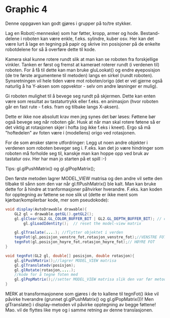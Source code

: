 # Graphic 4
Denne oppgaven kan godt gjøres i grupper på to/tre stykker.

Lag en Robot(-menneske) som har føtter, kropp, armer og hode. Bestand-delene i roboten kan være enkle, f.eks. sylindre, kuber osv. Her kan det være lurt å lage en tegning på papir og skrive inn posisjoner på de enkelte robotdelene for så å overføre dette til kode.

Kamera skal kunne rotere rundt slik at man kan se roboten fra forskjellige vinkler. Tanken er først og fremst at kameraet roterer rundt (i verdenen til) roboten. For å få til dette kan man bruke gluLookat() og endre øyeposisjon (de tre første argumentene til metoden) langs en sirkel (rundt roboten). Synsretningen vil hele tiden være mot roboten/origo (det er vel gjerne også naturlig å ha Y-aksen som oppvektor - selv om andre løsninger er mulig). 
 
Gi roboten mulighet til å bevege seg rundt på skjermen. Dette kan enten være som resultat av tastaturtrykk eller f.eks. en animasjon (hvor roboten går en fast rute - f.eks. fram og tilbake langs X-aksen).

Dette er ikke noe absolutt krav men jeg synes det bør løses: Føttene bør også bevege seg når roboten går. Husk at når man skal rotere føtene så er det viktig at rotasjonen skjer i hofta (og ikke f.eks i kneet). Ergo så må "hoftedelen" av foten være i (modellens) origo ved rotasjonen.

For de som ønsker større utfordringer:
Legg ut noen andre objekter i verdenen som roboten beveger seg i. F.eks. kan det jo være hindringer som
roboten må forholde seg til, kanskje man kan hoppe opp ved bruk av tastatur osv. Her har man jo starten på et spill :-)


Tips:
gl.glPushMatrix() og gl.glPopMatrix();

Den første metoden lagrer MODEL_VIEW matrisa og den andre vil sette den tilbake til sånn som den var når gl.flPushMatrix() ble kalt. Man kan bruke dette for å hindre at tranformasjoner påhvirker hverandre. F.eks. kan koden for opptegning av føttene se noe slik ut (dette er ikke ment som kjørbar/kompilerbar kode, mer som pseudokode):

```java
void display(AutoDrawable drawable){
    GL2 gl = drawable.getGL().getGL2(); 
    gl.glClear(GL2.GL_COLOR_BUFFER_BIT | GL2.GL_DEPTH_BUFFER_BIT); // clear color and depth buffers
        gl.glLoadIdentity();  // reset the model-view matrix

    gl.glTraslate(....); //flytter objektet i verden   
    tegnFot(gl,posisjon_venstre_fot,rotasjon_venstre_fot);//VENSTRE FOT
    tegnFot(gl,posisjon_hoyre_fot,rotasjon_hoyre_fot);// HØYRE FOT   
}

void tegnFot(GL2 gl, double[] posisjon, double rotasjon){
    gl.glPushMatrix();//lagrer MODEL_VIEW matrisa
    gl.glTranslatedv(posisjon);
    gl.glRotate(rotasjon,....);   
    //kode for å tegne foten med
    gl.glPopMatrix();//setter MODEL_VIEW matrisa slik den var før metoden ble kalt   
}
``` 

MERK at transformasjonene som gjøres i de to kallene til tegnFot() ikke vil påvirke hverandre (grunnet gl.glPushMatrix() og gl.glPopMatrix())! Men glTranslate() i display-metoden vil påvirke opptegning av begge føttene! Mao. vil de flyttes like mye og i samme retning av denne translasjonen.